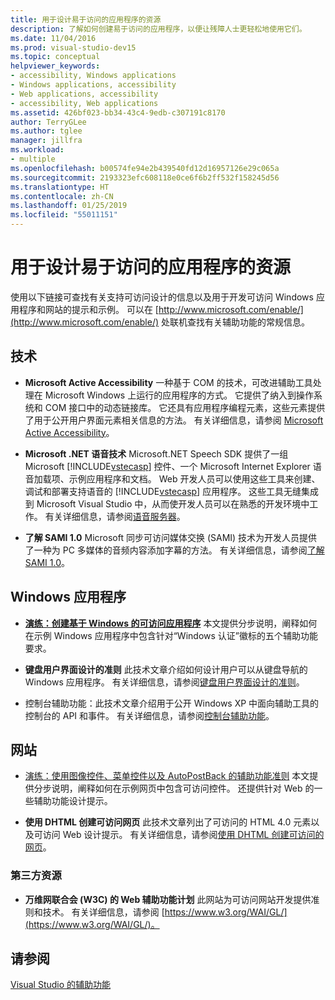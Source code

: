 ```yaml
---
title: 用于设计易于访问的应用程序的资源
description: 了解如何创建易于访问的应用程序，以便让残障人士更轻松地使用它们。
ms.date: 11/04/2016
ms.prod: visual-studio-dev15
ms.topic: conceptual
helpviewer_keywords:
- accessibility, Windows applications
- Windows applications, accessibility
- Web applications, accessibility
- accessibility, Web applications
ms.assetid: 426bf023-bb34-43c4-9edb-c307191c8170
author: TerryGLee
ms.author: tglee
manager: jillfra
ms.workload:
- multiple
ms.openlocfilehash: b00574fe94e2b439540fd12d16957126e29c065a
ms.sourcegitcommit: 2193323efc608118e0ce6f6b2ff532f158245d56
ms.translationtype: HT
ms.contentlocale: zh-CN
ms.lasthandoff: 01/25/2019
ms.locfileid: "55011151"
---
```

# <a name="resources-for-designing-accessible-applications"></a>用于设计易于访问的应用程序的资源

使用以下链接可查找有关支持可访问设计的信息以及用于开发可访问 Windows 应用程序和网站的提示和示例。 可以在 [http://www.microsoft.com/enable/](http://www.microsoft.com/enable/) 处联机查找有关辅助功能的常规信息。

## <a name="technologies"></a>技术

* **Microsoft Active Accessibility** 一种基于 COM 的技术，可改进辅助工具处理在 Microsoft Windows 上运行的应用程序的方式。 它提供了纳入到操作系统和 COM 接口中的动态链接库。 它还具有应用程序编程元素，这些元素提供了用于公开用户界面元素相关信息的方法。 有关详细信息，请参阅 [Microsoft Active Accessibility](/windows/desktop/WinAuto/microsoft-active-accessibility)。

* **Microsoft .NET 语音技术** Microsoft.NET Speech SDK 提供了一组 Microsoft [!INCLUDE[vstecasp](../../code-quality/includes/vstecasp_md.md)] 控件、一个 Microsoft Internet Explorer 语音加载项、示例应用程序和文档。 Web 开发人员可以使用这些工具来创建、调试和部署支持语音的 [!INCLUDE[vstecasp](../../code-quality/includes/vstecasp_md.md)] 应用程序。 这些工具无缝集成到 Microsoft Visual Studio 中，从而使开发人员可以在熟悉的开发环境中工作。 有关详细信息，请参阅[语音服务器](/previous-versions/office/developer/speech-technologies/ms950383\(v\=msdn.10\))。

* **了解 SAMI 1.0** Microsoft 同步可访问媒体交换 (SAMI) 技术为开发人员提供了一种为 PC 多媒体的音频内容添加字幕的方法。 有关详细信息，请参阅[了解 SAMI 1.0](/previous-versions/windows/desktop/dnacc/understanding-sami-1.0)。

## <a name="windows-applications"></a>Windows 应用程序

* **[演练：创建基于 Windows 的可访问应用程序](/dotnet/framework/winforms/advanced/walkthrough-creating-an-accessible-windows-based-application)** 本文提供分步说明，阐释如何在示例 Windows 应用程序中包含针对“Windows 认证”徽标的五个辅助功能要求。

* **键盘用户界面设计的准则** 此技术文章介绍如何设计用户可以从键盘导航的 Windows 应用程序。 有关详细信息，请参阅[键盘用户界面设计的准则](/previous-versions/windows/desktop/dnacc/guidelines-for-keyboard-user-interface-design)。

* 控制台辅助功能：此技术文章介绍用于公开 Windows XP 中面向辅助工具的控制台的 API 和事件。 有关详细信息，请参阅[控制台辅助功能](/previous-versions/windows/desktop/dnacc/console-accessibility)。

## <a name="websites"></a>网站

-   [演练：使用图像控件、菜单控件以及 AutoPostBack 的辅助功能准则](https://msdn.microsoft.com/Library/ff7b5021-48b3-46bf-921f-9fe1e0e32202) 本文提供分步说明，阐释如何在示例网页中包含可访问控件。 还提供针对 Web 的一些辅助功能设计提示。

-   **使用 DHTML 创建可访问网页** 此技术文章列出了可访问的 HTML 4.0 元素以及可访问 Web 设计提示。 有关详细信息，请参阅[使用 DHTML 创建可访问的网页](https://msdn.microsoft.com/library/ms528445.aspx)。

### <a name="third-party-resources"></a>第三方资源

-   **万维网联合会 (W3C) 的 Web 辅助功能计划** 此网站为可访问网站开发提供准则和技术。 有关详细信息，请参阅 [https://www.w3.org/WAI/GL/](https://www.w3.org/WAI/GL/)。

## <a name="see-also"></a>请参阅

[Visual Studio 的辅助功能](../../ide/reference/accessibility-features-of-visual-studio.md)

